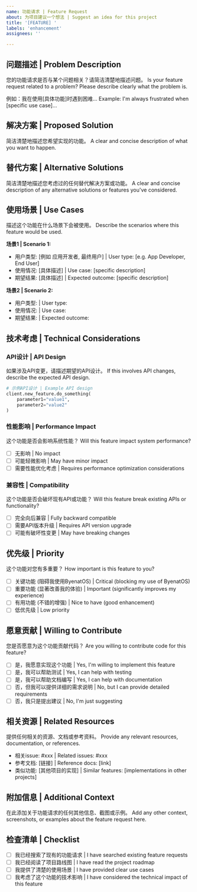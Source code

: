 ```yaml
---
name: 功能请求 | Feature Request
about: 为项目建议一个想法 | Suggest an idea for this project
title: '[FEATURE] '
labels: 'enhancement'
assignees: ''

---
```


## 问题描述 | Problem Description
您的功能请求是否与某个问题相关？请简洁清楚地描述问题。
Is your feature request related to a problem? Please describe clearly what the problem is.

例如：我在使用[具体功能]时遇到困难...
Example: I'm always frustrated when [specific use case]...

## 解决方案 | Proposed Solution
简洁清楚地描述您希望实现的功能。
A clear and concise description of what you want to happen.

## 替代方案 | Alternative Solutions
简洁清楚地描述您考虑过的任何替代解决方案或功能。
A clear and concise description of any alternative solutions or features you've considered.

## 使用场景 | Use Cases
描述这个功能在什么场景下会被使用。
Describe the scenarios where this feature would be used.

**场景1 | Scenario 1:**
- 用户类型: [例如 应用开发者, 最终用户] | User type: [e.g. App Developer, End User]
- 使用情况: [具体描述] | Use case: [specific description]
- 期望结果: [具体描述] | Expected outcome: [specific description]

**场景2 | Scenario 2:**
- 用户类型: | User type:
- 使用情况: | Use case:
- 期望结果: | Expected outcome:

## 技术考虑 | Technical Considerations

### API设计 | API Design
如果涉及API变更，请描述期望的API设计。
If this involves API changes, describe the expected API design.

```python
# 示例API设计 | Example API design
client.new_feature.do_something(
    parameter1="value1",
    parameter2="value2"
)
```

### 性能影响 | Performance Impact
这个功能是否会影响系统性能？
Will this feature impact system performance?

- [ ] 无影响 | No impact
- [ ] 可能轻微影响 | May have minor impact
- [ ] 需要性能优化考虑 | Requires performance optimization considerations

### 兼容性 | Compatibility
这个功能是否会破坏现有API或功能？
Will this feature break existing APIs or functionality?

- [ ] 完全向后兼容 | Fully backward compatible
- [ ] 需要API版本升级 | Requires API version upgrade
- [ ] 可能有破坏性变更 | May have breaking changes

## 优先级 | Priority
这个功能对您有多重要？
How important is this feature to you?

- [ ] 关键功能 (阻碍我使用ByenatOS) | Critical (blocking my use of ByenatOS)
- [ ] 重要功能 (显著改善我的体验) | Important (significantly improves my experience)
- [ ] 有用功能 (不错的增强) | Nice to have (good enhancement)
- [ ] 低优先级 | Low priority

## 愿意贡献 | Willing to Contribute
您是否愿意为这个功能贡献代码？
Are you willing to contribute code for this feature?

- [ ] 是，我愿意实现这个功能 | Yes, I'm willing to implement this feature
- [ ] 是，我可以帮助测试 | Yes, I can help with testing
- [ ] 是，我可以帮助文档编写 | Yes, I can help with documentation
- [ ] 否，但我可以提供详细的需求说明 | No, but I can provide detailed requirements
- [ ] 否，我只是提出建议 | No, I'm just suggesting

## 相关资源 | Related Resources
提供任何相关的资源、文档或参考资料。
Provide any relevant resources, documentation, or references.

- 相关issue: #xxx | Related issues: #xxx
- 参考文档: [链接] | Reference docs: [link]
- 类似功能: [其他项目的实现] | Similar features: [implementations in other projects]

## 附加信息 | Additional Context
在此添加关于功能请求的任何其他信息、截图或示例。
Add any other context, screenshots, or examples about the feature request here.

## 检查清单 | Checklist
- [ ] 我已经搜索了现有的功能请求 | I have searched existing feature requests
- [ ] 我已经阅读了项目路线图 | I have read the project roadmap
- [ ] 我提供了清楚的使用场景 | I have provided clear use cases
- [ ] 我考虑了这个功能的技术影响 | I have considered the technical impact of this feature